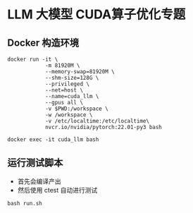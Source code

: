 
# LLM 大模型 CUDA算子优化专题

## Docker 构造环境

```
docker run -it \
            -m 81920M \
            --memory-swap=81920M \
            --shm-size=128G \
            --privileged \
            --net=host \
            --name=cuda_llm \
            --gpus all \
            -v $PWD:/workspace \
            -w /workspace \
            -v /etc/localtime:/etc/localtime\
            nvcr.io/nvidia/pytorch:22.01-py3 bash

docker exec -it cuda_llm bash
```

## 运行测试脚本
- 首先会编译产出
- 然后使用 ctest 自动进行测试

```
bash run.sh 
```